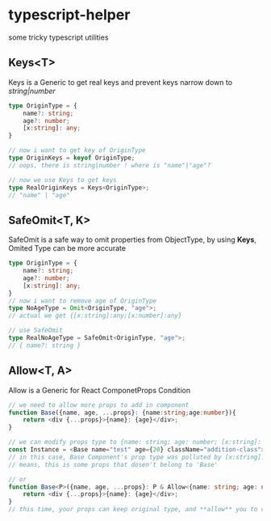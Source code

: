 # typescript-helper

some tricky typescript utilities

## Keys\<T\>

Keys is a Generic to get real keys and prevent keys narrow down to _string|number_
```ts
type OriginType = {
    name?: string;
    age?: number;
    [x:string]: any;
}

// now i want to get key of OriginType
type OriginKeys = keyof OriginType;
// oops, there is string|number ! where is "name"|"age"?

// now we use Keys to get keys
type RealOriginKeys = Keys<OriginType>;
// "name" | "age"
```

## SafeOmit<T, K>

SafeOmit is a safe way to omit properties from ObjectType, by using **Keys**, Omited Type can be more accurate
```ts
type OriginType = {
    name?: string;
    age?: number;
    [x:string]: any;
}
// now i want to remove age of OriginType
type NoAgeType = Omit<OriginType, "age">;
// actual we get {[x:string]:any;[x:number]:any}

// use SafeOmit
type RealNoAgeType = SafeOmit<OriginType, "age">;
// { name?: string }
```

## Allow<T, A>

Allow is a Generic for React ComponetProps Condition
```ts
// we need to allow more props to add in component
function Base({name, age, ...props}: {name:string;age:number}){
    return <div {...props}>{name}: {age}</div>;
}

// we can modify props type to {name: string; age: number; [x:string]: any}
const Instance = <Base name="test" age={20} className="addition-class">
// in this case, Base Component's prop type was polluted by [x:string]: any
// means, this is some props that dosen't belong to 'Base'

// or
function Base<P>({name, age, ...props}: P & Allow<{name: string; age: number}, P>){
    return <div {...props}>{name}: {age}</div>;
}
// this time, your props can keep original type, and **allow** you to control component in Instance
```
